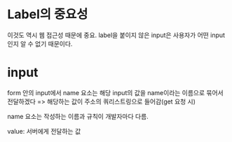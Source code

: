 # Label의 중요성

<p>이것도 역시 웹 접근성 때문에 중요. label을 붙이지 않은 input은 사용자가 어떤 input인지 알 수 없기 때문이다.</p>

# input

<p>form 안의 input에서 name 요소는 해당 input의 값을 name이라는 이름으로 묶어서 전달하겠다 => 해당하는 값이 주소의 쿼리스트링으로 들어감(get 요청 시)</p>
<p>name 요소는 작성하는 이름과 규칙이 개발자마다 다름.</p>

<p>value: 서버에게 전달하는 값</p>

#
